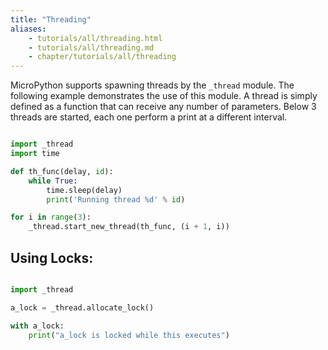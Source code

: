 ```yaml
---
title: "Threading"
aliases:
    - tutorials/all/threading.html
    - tutorials/all/threading.md
    - chapter/tutorials/all/threading
---
```


MicroPython supports spawning threads by the `_thread` module. The following example demonstrates the use of this module. A thread is simply defined as a function that can receive any number of parameters. Below 3 threads are started, each one perform a print at a different interval.

```python

import _thread
import time

def th_func(delay, id):
    while True:
        time.sleep(delay)
        print('Running thread %d' % id)

for i in range(3):
    _thread.start_new_thread(th_func, (i + 1, i))
```

## Using Locks:

```python

import _thread

a_lock = _thread.allocate_lock()

with a_lock:
    print("a_lock is locked while this executes")
```

